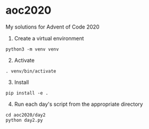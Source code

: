 # aoc2020

My solutions for Advent of Code 2020

1. Create a virtual environment
```
python3 -m venv venv
```

2. Activate
```
. venv/bin/activate
```

3. Install
```
pip install -e .
```

4. Run each day's script from the appropriate directory
```
cd aoc2020/day2
python day2.py
```
